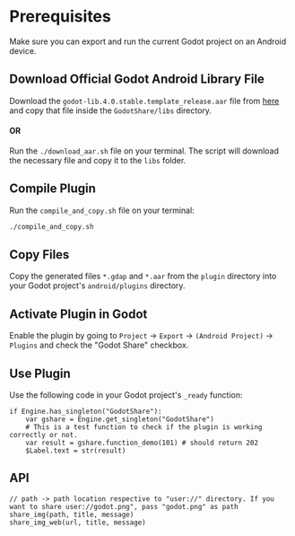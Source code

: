 # Prerequisites
Make sure you can export and run the current Godot project on an Android device.
## Download Official Godot Android Library File
Download the `godot-lib.4.0.stable.template_release.aar` file from [here](https://downloads.tuxfamily.org/godotengine/4.0/godot-lib.4.0.stable.template_release.aar) and copy that file inside the `GodotShare/libs` directory.

#### OR

Run the `./download_aar.sh` file on your terminal. The script will download the necessary file and copy it to the `libs` folder.

## Compile Plugin
Run the `compile_and_copy.sh` file on your terminal:

```bash
./compile_and_copy.sh
```

## Copy Files
Copy the generated files `*.gdap` and `*.aar` from the `plugin` directory into your Godot project's `android/plugins` directory.

## Activate Plugin in Godot
Enable the plugin by going to `Project` → `Export` → `(Android Project)` → `Plugins` and check the "Godot Share" checkbox.

## Use Plugin
Use the following code in your Godot project's `_ready` function:

```gdscript
if Engine.has_singleton("GodotShare"):
    var gshare = Engine.get_singleton("GodotShare")
    # This is a test function to check if the plugin is working correctly or not.
    var result = gshare.function_demo(101) # should return 202
    $Label.text = str(result)
```
## API
```
// path -> path location respective to "user://" directory. If you want to share user://godot.png", pass "godot.png" as path
share_img(path, title, message)
share_img_web(url, title, message)
```